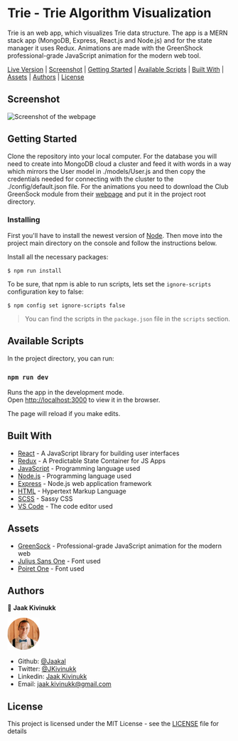# Trie - Trie Algorithm Visualization

Trie is an web app, which visualizes Trie data structure. The app is a MERN stack app (MongoDB, Express, React.js and Node.js) and for the state manager it uses Redux. Animations are made with the GreenShock professional-grade JavaScript animation for the modern web tool.

<div class="button-group">
  <a href="https://jaak-trie.herokuapp.com/" class="button">Live Version</a> |
  <a href="#screenshot" class="button">Screenshot</a> |
  <a href="#getting-started" class="button">Getting Started</a> |
  <a href="#available-scripts" class="button">Available Scripts</a> |
  <a href="#built-with" class="button">Built With</a> |
  <a href="#assets" class="button">Assets</a> |
  <a href="#authors" class="button">Authors</a> |
  <a href="#license" class="button">License</a>
</div>

## Screenshot

![Screenshot of the webpage](/screenshot.gif)

## Getting Started

Clone the repository into your local computer. For the database you will need to create into MongoDB cloud a cluster and feed it with words in a way which mirrors the User model in ./models/User.js and then copy the credentials needed for connecting with the cluster to the ./config/default.json file. For the animations you need to download the Club GreenSock module from their [webpage](https://greensock.com/docs/v3/Installation) and put it in the project root directory.

### Installing

First you'll have to install the newest version of [Node](https://nodejs.org/en/download/). Then move into the project main directory on the console and follow the instructions below. 

Install all the necessary packages:

```
$ npm run install
```

To be sure, that npm is able to run scripts, lets set the `ignore-scripts` configuration key to false:

```
$ npm config set ignore-scripts false
```

> You can find the scripts in the `package.json` file in the `scripts` section.

## Available Scripts

In the project directory, you can run:

### `npm run dev`

Runs the app in the development mode.<br />
Open [http://localhost:3000](http://localhost:3000) to view it in the browser.

The page will reload if you make edits.<br />

## Built With

* [React](https://reactjs.org/) - A JavaScript library for building user interfaces
* [Redux](https://redux.js.org/) - A Predictable State Container for JS Apps
* [JavaScript](https://www.javascript.com/) - Programming language used
* [Node.js](https://nodejs.org/en/) - Programming language used
* [Express](https://expressjs.com/) - Node.js web application framework
* [HTML](https://en.wikipedia.org/wiki/HTML) - Hypertext Markup Language
* [SCSS](https://sass-lang.com/) - Sassy CSS
* [VS Code](https://code.visualstudio.com/) - The code editor used

## Assets

* [GreenSock](https://greensock.com/gsap/) - Professional-grade JavaScript animation for the modern web
* [Julius Sans One](https://fonts.google.com/specimen/Julius+Sans+One?query=julius) - Font used
* [Poiret One](https://fonts.google.com/specimen/Poiret+One?query=poire) - Font used

## Authors

👤 **Jaak Kivinukk**

<a href="https://github.com/Jaakal" target="_blank">

  ![Screenshot Image](/jaak-profile.png) 

</a>

- Github: [@Jaakal](https://github.com/Jaakal)
- Twitter: [@JKivinukk](https://twitter.com/JKivinukk)
- Linkedin: [Jaak Kivinukk](https://www.linkedin.com/in/jaak-kivinukk)
- Email: [jaak.kivinukk@gmail.com](jaak.kivinukk@gmail.com)

## License

This project is licensed under the MIT License - see the [LICENSE](LICENSE) file for details